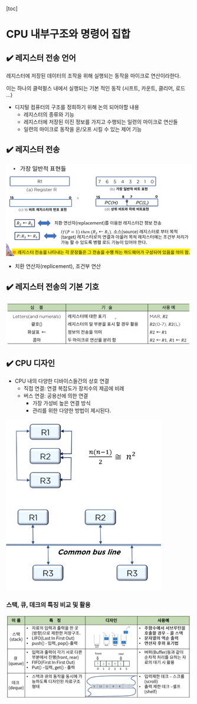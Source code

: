 [toc]

# CPU 내부구조와 명령어 집합

## :heavy_check_mark: 레지스터 전송 언어

레지스터에 저장된 데이터의 조작을 위해 실행되는 동작을 마이크로 연산이라한다.

이는 하나의 클럭펄스 내에서 실행되는 기본 적인 동작 (시프트, 카운트, 클리어, 로드 ...)

- 디지털 컴퓨터의 구조를 정희하기 위해 논의 되어야할 내용
  - 레지스터의 종류와 기능
  - 레지스터에 저장된 이진 정보를 가지고 수행되는 일련의 마이크로 연산들
  - 일련의 마이크로 동작을 온/오프 시킬 수 있는 제어 기능








## :heavy_check_mark: 레지스터 전송

![image-20210318222033301](assets/image-20210318222033301.png)

- 치환 연산자(replicement), 조건부 연산





## :heavy_check_mark: 레지스터 전송의 기본 기호

![image-20210318222714006](assets/image-20210318222714006.png)







## :heavy_check_mark: CPU 디자인

- CPU 내의 다양한 디바이스들간의 상호 연결
  - 직접 연결: 연결 복잡도가 장치수의 제곱에 비례
  - 버스 연결: 공용선에 의한 연결
    - 가장 가성비 높은 연결 방식
    - 관리를 위한 다양한 방법이 제시된다.

![image-20210318223052503](assets/image-20210318223052503.png)



### 스택, 큐, 데크의 특징 비교 및 활용

![image-20210318223823519](assets/image-20210318223823519.png)




